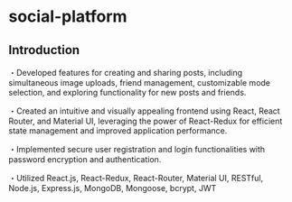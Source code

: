 # social-platform

## Introduction
・Developed features for creating and sharing posts, including simultaneous image uploads, friend management, customizable mode selection, and exploring functionality for new posts and friends. 

・Created an intuitive and visually appealing frontend using React, React Router, and Material UI, leveraging the power of React-Redux for efficient state management and improved application performance.

・Implemented secure user registration and login functionalities with password encryption and authentication.

・Utilized React.js, React-Redux, React-Router, Material UI, RESTful,  Node.js, Express.js, MongoDB, Mongoose, bcrypt, JWT

